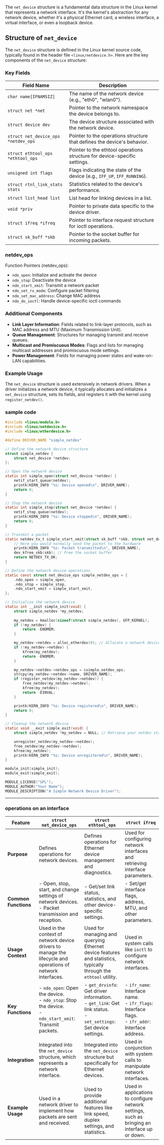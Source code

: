 The `net_device` structure is a fundamental data structure in the Linux kernel that represents a network interface. It's the kernel's abstraction for any network device, whether it's a physical Ethernet card, a wireless interface, a virtual interface, or even a loopback device.
## Structure of `net_device`

The `net_device` structure is defined in the Linux kernel source code, typically found in the header file `<linux/netdevice.h>`. Here are the key components of the `net_device` structure:

### Key Fields

| Field Name               | Description                                                                 |
|--------------------------|-----------------------------------------------------------------------------|
| `char name[IFNAMSIZ]`   | The name of the network device (e.g., "eth0", "wlan0").                   |
| `struct net *net`       | Pointer to the network namespace the device belongs to.                    |
| `struct device dev`      | The device structure associated with the network device.                   |
| `struct net_device_ops *netdev_ops` | Pointer to the operations structure that defines the device's behavior. |
| `struct ethtool_ops *ethtool_ops` | Pointer to the ethtool operations structure for device-specific settings. |
| `unsigned int flags`    | Flags indicating the state of the device (e.g., `IFF_UP`, `IFF_RUNNING`). |
| `struct rtnl_link_stats stats` | Statistics related to the device's performance.                       |
| `struct list_head list`  | List head for linking devices in a list.                                   |
| `void *priv`            | Pointer to private data specific to the device driver.                    |
| `struct ifreq *ifreq`   | Pointer to interface request structure for ioctl operations.               |
| `struct sk_buff *skb`    | Pointer to the socket buffer for incoming packets.                        |


### netdev_ops
Function Pointers (netdev_ops):

- `ndo_open`: Initialize and activate the device
- `ndo_stop`: Deactivate the device
- `ndo_start_xmit`: Transmit a network packet
- `ndo_set_rx_mode`: Configure packet filtering
- `ndo_set_mac_address`: Change MAC address
- `ndo_do_ioctl`: Handle device-specific ioctl commands

### Additional Components

- **Link Layer Information**: Fields related to link-layer protocols, such as MAC address and MTU (Maximum Transmission Unit).
- **Queue Management**: Structures for managing transmit and receive queues.
- **Multicast and Promiscuous Modes**: Flags and lists for managing multicast addresses and promiscuous mode settings.
- **Power Management**: Fields for managing power states and wake-on-LAN capabilities.

### Example Usage

The `net_device` structure is used extensively in network drivers. When a driver initializes a network device, it typically allocates and initializes a `net_device` structure, sets its fields, and registers it with the kernel using `register_netdev()`.

### sample code

```c
#include <linux/module.h>
#include <linux/netdevice.h>
#include <linux/etherdevice.h>

#define DRIVER_NAME "simple_netdev"

// Define the network device structure
struct simple_netdev {
    struct net_device *netdev;
};

// Open the network device
static int simple_open(struct net_device *netdev) {
    netif_start_queue(netdev);
    printk(KERN_INFO "%s: Device opened\n", DRIVER_NAME);
    return 0;
}

// Stop the network device
static int simple_stop(struct net_device *netdev) {
    netif_stop_queue(netdev);
    printk(KERN_INFO "%s: Device stopped\n", DRIVER_NAME);
    return 0;
}

// Transmit a packet
static netdev_tx_t simple_start_xmit(struct sk_buff *skb, struct net_device *netdev) {
    // Here you would normally send the packet to the hardware
    printk(KERN_INFO "%s: Packet transmitted\n", DRIVER_NAME);
    dev_kfree_skb(skb); // Free the socket buffer
    return NETDEV_TX_OK;
}

// Define the network device operations
static const struct net_device_ops simple_netdev_ops = {
    .ndo_open = simple_open,
    .ndo_stop = simple_stop,
    .ndo_start_xmit = simple_start_xmit,
};

// Initialize the network device
static int __init simple_init(void) {
    struct simple_netdev *my_netdev;
    
    my_netdev = kmalloc(sizeof(struct simple_netdev), GFP_KERNEL);
    if (!my_netdev) {
        return -ENOMEM;
    }

    my_netdev->netdev = alloc_etherdev(0); // Allocate a network device
    if (!my_netdev->netdev) {
        kfree(my_netdev);
        return -ENOMEM;
    }

    my_netdev->netdev->netdev_ops = &simple_netdev_ops;
    strcpy(my_netdev->netdev->name, DRIVER_NAME);
    if (register_netdev(my_netdev->netdev)) {
        free_netdev(my_netdev->netdev);
        kfree(my_netdev);
        return -EINVAL;
    }

    printk(KERN_INFO "%s: Device registered\n", DRIVER_NAME);
    return 0;
}

// Cleanup the network device
static void __exit simple_exit(void) {
    struct simple_netdev *my_netdev = NULL; // Retrieve your netdev structure here

    unregister_netdev(my_netdev->netdev);
    free_netdev(my_netdev->netdev);
    kfree(my_netdev);
    printk(KERN_INFO "%s: Device unregistered\n", DRIVER_NAME);
}

module_init(simple_init);
module_exit(simple_exit);

MODULE_LICENSE("GPL");
MODULE_AUTHOR("Your Name");
MODULE_DESCRIPTION("A Simple Network Device Driver");


```
----------------------------------------------------------
### operations on an interface

| Feature                     | `struct net_device_ops`                     | `struct ethtool_ops`                        | `struct ifreq`                             |
|-----------------------------|---------------------------------------------|---------------------------------------------|--------------------------------------------|
| **Purpose**                 | Defines operations for network devices.     | Defines operations for Ethernet device management and diagnostics. | Used for configuring network interfaces and retrieving interface parameters. |
| **Common Functions**        | - Open, stop, start, and change settings of network devices. <br> - Packet transmission and reception. | - Get/set link status, statistics, and other device-specific settings. | - Set/get interface flags, address, MTU, and other parameters. |
| **Usage Context**           | Used in the context of network device drivers to manage the lifecycle and operations of network interfaces. | Used for managing and querying Ethernet device features and statistics, typically through the `ethtool` utility. | Used in system calls like `ioctl` to configure network interfaces. |
| **Key Functions**           | - `ndo_open`: Open the device. <br> - `ndo_stop`: Stop the device. <br> - `ndo_start_xmit`: Transmit packets. | - `get_drvinfo`: Get driver information. <br> - `get_link`: Get link status. <br> - `set_settings`: Set device settings. | - `ifr_name`: Interface name. <br> - `ifr_flags`: Interface flags. <br> - `ifr_addr`: Interface address. |
| **Integration**             | Integrated into the `net_device` structure, which represents a network interface. | Integrated into the `net_device` structure but specifically for Ethernet devices. | Used in conjunction with system calls to manipulate network interfaces. |
| **Example Usage**           | Used in a network driver to implement how packets are sent and received. | Used to provide additional features like link speed, duplex settings, and statistics. | Used in applications to configure network settings, such as bringing an interface up or down. |


